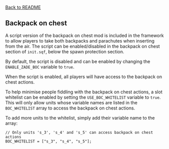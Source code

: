 [Back to README](/README.md#documentation)

## Backpack on chest

A script version of the backpack on chest mod is included in the framework to allow players to take both backpacks and parachutes when inserting from the air. The script can be enabled/disabled in the backpack on chest section of `init.sqf`, below the spawn protection section.

By default, the script is disabled and can be enabled by changing the `ENABLE_ZADE_BOC` variable to `true`.

When the script is enabled, all players will have access to the backpack on chest actions.

To help minimise people fiddling with the backpack on chest actions, a slot whitelist can be enabled by setting the `USE_BOC_WHITELIST` variable to `true`. This will only allow units whose variable names are listed in the `BOC_WHITELIST` array to access the backpack on chest actions.

To add more units to the whitelist, simply add their variable name to the array:

```sqf
// Only units 's_3', 's_4' and 's_5' can access backpack on chest actions
BOC_WHITELIST = ["s_3", "s_4", "s_5"];
```